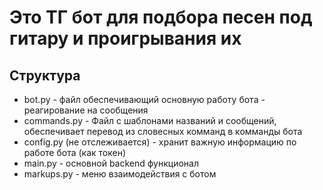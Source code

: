 # Это ТГ бот для подбора песен под гитару и проигрывания их
## Структура
* bot.py - файл обеспечивающий основную работу бота - реагирование на сообщения
* commands.py - Файл с шаблонами названий и сообщений, обеспечивает перевод из словесных комманд в комманды бота
* config.py (не отслеживается) - хранит важную информацию по работе бота (как токен)
* main.py - основной backend функционал
* markups.py - меню взаимодействия с ботом